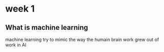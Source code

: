 # week 1

## What is machine learning

machine learning try to mimic the way the humain brain work
grew out of work in AI

